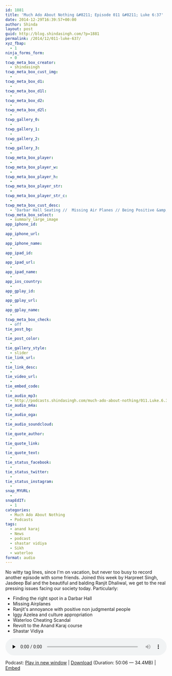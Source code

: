 ```yaml
---
id: 1881
title: 'Much Ado About Nothing &#8211; Episode 011 &#8211; Luke 6:37'
date: 2014-12-29T16:39:57+00:00
author: Shinda
layout: post
guid: http://blog.shindasingh.com/?p=1881
permalink: /2014/12/011-luke-637/
xyz_fbap:
  - 1
ninja_forms_form:
  - 0
tcwp_meta_box_creator:
  - shindasingh
tcwp_meta_box_cust_img:
  - 
tcwp_meta_box_d1:
  - 
tcwp_meta_box_d1l:
  - 
tcwp_meta_box_d2:
  - 
tcwp_meta_box_d2l:
  - 
tcwp_gallery_0:
  - 
tcwp_gallery_1:
  - 
tcwp_gallery_2:
  - 
tcwp_gallery_3:
  - 
tcwp_meta_box_player:
  - 
tcwp_meta_box_player_w:
  - 
tcwp_meta_box_player_h:
  - 
tcwp_meta_box_player_str:
  - 
tcwp_meta_box_player_str_c:
  - 
tcwp_meta_box_cust_desc:
  - 'Darbar Hall Seating //  Missing Air Planes // Being Positive &amp; Non judgmental // Iggy Azelea  // Cheating in school // Anand Karajs Revisted // Shastar Vidiya '
tcwp_meta_box_select:
  - summary_large_image
app_iphone_id:
  - 
app_iphone_url:
  - 
app_iphone_name:
  - 
app_ipad_id:
  - 
app_ipad_url:
  - 
app_ipad_name:
  - 
app_ios_country:
  - 
app_gplay_id:
  - 
app_gplay_url:
  - 
app_gplay_name:
  - 
tcwp_meta_box_check:
  - off
tie_post_bg:
  - 
tie_post_color:
  - 
tie_gallery_style:
  - slider
tie_link_url:
  - 
tie_link_desc:
  - 
tie_video_url:
  - 
tie_embed_code:
  - 
tie_audio_mp3:
  - http://podcasts.shindasingh.com/much-ado-about-nothing/011.Luke.6.37.mp3
tie_audio_m4a:
  - 
tie_audio_oga:
  - 
tie_audio_soundcloud:
  - 
tie_quote_author:
  - 
tie_quote_link:
  - 
tie_quote_text:
  - 
tie_status_facebook:
  - 
tie_status_twitter:
  - 
tie_status_instagram:
  - 
snap_MYURL:
  - 
snapEdIT:
  - 1
categories:
  - Much Ado About Nothing
  - Podcasts
tags:
  - anand karaj
  - News
  - podcast
  - shastar vidiya
  - Sikh
  - waterloo
format: audio
---
```

No witty tag lines, since I'm on vacation, but never too busy to record another episode with some friends. Joined this week by Harpreet Singh, Jasdeep Bal and the beautiful and balding Ranjit Dhaliwal, we get to the real pressing issues facing our society today. Particularly:

  * Finding the right spot in a Darbar Hall
  * Missing Airplanes
  * Ranjit's annoyance with positive non judgmental people
  * Iggy Azelea and culture appropriation
  * Waterloo Cheating Scandal
  * Revolt to the Anand Karaj course
  * Shastar Vidiya 

<div class="powerpress_player" id="powerpress_player_5641">
  <audio class="wp-audio-shortcode" id="audio-1881-13" preload="none" style="width: 100%;" controls="controls"><source type="audio/mpeg" src="http://podcasts.shindasingh.com/much-ado-about-nothing/011.Luke.6.37.mp3?_=13" /></audio>
</div>

<p class="powerpress_links powerpress_links_mp3">
  Podcast: <a href="http://podcasts.shindasingh.com/much-ado-about-nothing/011.Luke.6.37.mp3" class="powerpress_link_pinw" target="_blank" title="Play in new window" onclick="return powerpress_pinw('http://blog.shindasingh.com/?powerpress_pinw=1881-podcast');" rel="nofollow">Play in new window</a> | <a href="http://podcasts.shindasingh.com/much-ado-about-nothing/011.Luke.6.37.mp3" class="powerpress_link_d" title="Download" rel="nofollow" download="011.Luke.6.37.mp3">Download</a> (Duration: 50:06 &#8212; 34.4MB) | <a href="#" class="powerpress_link_e" title="Embed" onclick="return powerpress_show_embed('1881-podcast');" rel="nofollow">Embed</a>
</p>

<p class="powerpress_embed_box" id="powerpress_embed_1881-podcast" style="display: none;">
  <input id="powerpress_embed_1881-podcast_t" type="text" value="<iframe width=&quot;320&quot; height=&quot;30&quot; src=&quot;http://blog.shindasingh.com/?powerpress_embed=1881-podcast&amp;powerpress_player=mediaelement-audio&quot; frameborder=&quot;0&quot; scrolling=&quot;no&quot;></iframe>" onclick="javascript: this.select();" onfocus="javascript: this.select();" style="width: 70%;" readOnly />
</p>

<!--powerpress_player-->